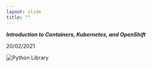 ```yaml
---
layout: slide
title: ""
---
```

***Introduction to Containers, Kubernetes, and OpenShift***

20/02/2021

![Python Library](https://res.cloudinary.com/dzvip6v7f/image/upload/v1616821991/My%20image%20personal%20site/Introduction_to_Containers_Kubernetes_and_OpenShift_gqddf5.png)


